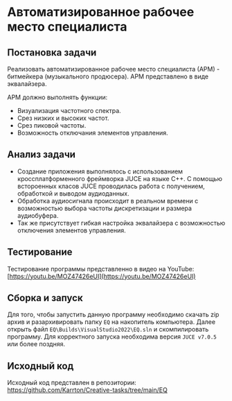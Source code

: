 # Автоматизированное рабочее место специалиста
## Постановка задачи
Реализовать автоматизированное рабочее место специалиста (АРМ) - битмейкера (музыкального продюсера). АРМ представлено в виде эквалайзера.

АРМ должно выполнять функции:
- Визуализация частотного спектра.
- Срез низких и высоких частот.
- Срез пиковой частоты.
- Возможность отключания элементов управления.

## Анализ задачи
- Создание приложения выполнялось с использованием кроссплатформенного фреймворка JUCE на языке C++. С помощью встороенных класов JUCE проводилась работа с получением, обработкой и выводом аудиоданных.
- Обработка аудиосигнала происходит в реальном времени с возможностью выбора частоты дискретизации и размера аудиобуфера.
- Так же присутствует гибкая настройка эквалайзера с возможностью отключения элементов управления.

## Тестирование
Тестирование программы представленно в видео на YouTube: [https://youtu.be/MOZ47426eUI](https://youtu.be/MOZ47426eUI)

## Сборка и запуск
Для того, чтобы запустить данную программу необходимо скачать zip архив и разархивировать папку ```EQ``` на накопитель компьютера. 
Далее открыть файл ```EQ\Builds\VisualStudio2022\EQ.sln``` и скомпилировать программу. Для корректного запуска необходима версия ```JUCE v7.0.5``` или более поздняя.

## Исходный код
Исходный код представлен в репозитории: https://github.com/Karrton/Creative-tasks/tree/main/EQ
